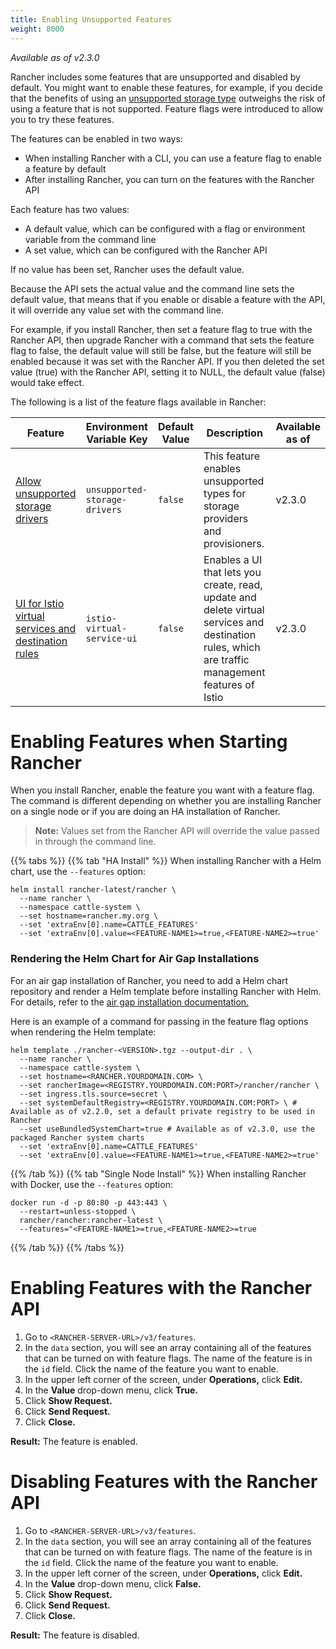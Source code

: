 ```yaml
---
title: Enabling Unsupported Features
weight: 8000
---
```

_Available as of v2.3.0_

Rancher includes some features that are unsupported and disabled by default. You might want to enable these features, for example, if you decide that the benefits of using an [unsupported storage type]({{<baseurl>}}/rancher/v2.x/en/admin-settings/feature-flags/unsupported-storage-drivers) outweighs the risk of using a feature that is not supported. Feature flags were introduced to allow you to try these features. 

The features can be enabled in two ways:

- When installing Rancher with a CLI, you can use a feature flag to enable a feature by default
- After installing Rancher, you can turn on the features with the Rancher API

Each feature has two values:

- A default value, which can be configured with a flag or environment variable from the command line
- A set value, which can be configured with the Rancher API

If no value has been set, Rancher uses the default value.

Because the API sets the actual value and the command line sets the default value, that means that if you enable or disable a feature with the API, it will override any value set with the command line.

For example, if you install Rancher, then set a feature flag to true with the Rancher API, then upgrade Rancher with a command that sets the feature flag to false, the default value will still be false, but the feature will still be enabled because it was set with the Rancher API. If you then deleted the set value (true) with the Rancher API, setting it to NULL, the default value (false) would take effect.

The following is a list of the feature flags available in Rancher:

Feature | Environment Variable Key | Default Value | Description | Available as of |
---|---|---|---|---
[Allow unsupported storage drivers]({{<baseurl>}}/rancher/v2.x/en/admin-settings/feature-flags/unsupported-storage-drivers) | `unsupported-storage-drivers` | `false` | This feature enables unsupported types for storage providers and provisioners. | v2.3.0
[UI for Istio virtual services and destination rules]({{<baseurl>}}/rancher/v2.x/en/admin-settings/feature-flags/istio-virtual-service-ui) | `istio-virtual-service-ui`| `false` | Enables a UI that lets you create, read, update and delete virtual services and destination rules, which are traffic management features of Istio | v2.3.0

# Enabling Features when Starting Rancher

When you install Rancher, enable the feature you want with a feature flag. The command is different depending on whether you are installing Rancher on a single node or if you are doing an HA installation of Rancher.

> **Note:** Values set from the Rancher API will override the value passed in through the command line.

{{% tabs %}}
{{% tab "HA Install" %}}
When installing Rancher with a Helm chart, use the `--features` option:
```
helm install rancher-latest/rancher \
  --name rancher \
  --namespace cattle-system \
  --set hostname=rancher.my.org \
  --set 'extraEnv[0].name=CATTLE_FEATURES'
  --set 'extraEnv[0].value=<FEATURE-NAME1>=true,<FEATURE-NAME2>=true'
```

### Rendering the Helm Chart for Air Gap Installations

For an air gap installation of Rancher, you need to add a Helm chart repository and render a Helm template before installing Rancher with Helm. For details, refer to the [air gap installation documentation.]({{<baseurl>}}/rancher/v2.x/en/installation/air-gap/install-rancher)

Here is an example of a command for passing in the feature flag options when rendering the Helm template:
```
helm template ./rancher-<VERSION>.tgz --output-dir . \
  --name rancher \
  --namespace cattle-system \
  --set hostname=<RANCHER.YOURDOMAIN.COM> \
  --set rancherImage=<REGISTRY.YOURDOMAIN.COM:PORT>/rancher/rancher \
  --set ingress.tls.source=secret \
  --set systemDefaultRegistry=<REGISTRY.YOURDOMAIN.COM:PORT> \ # Available as of v2.2.0, set a default private registry to be used in Rancher
  --set useBundledSystemChart=true # Available as of v2.3.0, use the packaged Rancher system charts
  --set 'extraEnv[0].name=CATTLE_FEATURES'
  --set 'extraEnv[0].value=<FEATURE-NAME1>=true,<FEATURE-NAME2>=true'
```
{{% /tab %}}
{{% tab "Single Node Install" %}}
When installing Rancher with Docker, use the `--features` option:
```
docker run -d -p 80:80 -p 443:443 \
  --restart=unless-stopped \
  rancher/rancher:rancher-latest \
  --features="<FEATURE-NAME1>=true,<FEATURE-NAME2>=true
```
{{% /tab %}}
{{% /tabs %}}

# Enabling Features with the Rancher API

1. Go to `<RANCHER-SERVER-URL>/v3/features`.
1. In the `data` section, you will see an array containing all of the features that can be turned on with feature flags. The name of the feature is in the `id` field. Click the name of the feature you want to enable.
1. In the upper left corner of the screen, under **Operations,** click **Edit.**
1. In the **Value** drop-down menu, click **True.**
1. Click **Show Request.**
1. Click **Send Request.**
1. Click **Close.**

**Result:** The feature is enabled.

# Disabling Features with the Rancher API

1. Go to `<RANCHER-SERVER-URL>/v3/features`.
1. In the `data` section, you will see an array containing all of the features that can be turned on with feature flags. The name of the feature is in the `id` field. Click the name of the feature you want to enable.
1. In the upper left corner of the screen, under **Operations,** click **Edit.**
1. In the **Value** drop-down menu, click **False.**
1. Click **Show Request.**
1. Click **Send Request.**
1. Click **Close.**

**Result:** The feature is disabled.
